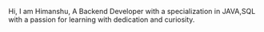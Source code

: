 Hi, I am Himanshu, A Backend Developer with a specialization in JAVA,SQL with a passion for learning with dedication and curiosity.
